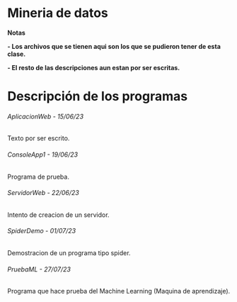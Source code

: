 # Mineria de datos

<!----Notas---->
**Notas**

**- Los archivos que se tienen aqui son los que se pudieron tener de esta clase.**

**- El resto de las descripciones aun estan por ser escritas.**
<!----Separador de las notas---->

<!----Directorio con descripción de los programas---->
# Descripción de los programas
###### AplicacionWeb - 15/06/23
Texto por ser escrito.

<!----Separador---->

###### ConsoleApp1 - 19/06/23
Programa de prueba.

<!----Separador---->

###### ServidorWeb - 22/06/23
Intento de creacion de un servidor.

<!----Separador---->

###### SpiderDemo - 01/07/23
Demostracion de un programa tipo spider.

<!----Separador---->

###### PruebaML - 27/07/23
Programa que hace prueba del Machine Learning (Maquina de aprendizaje).

<!----Separador del directorio con descripción de los programas---->